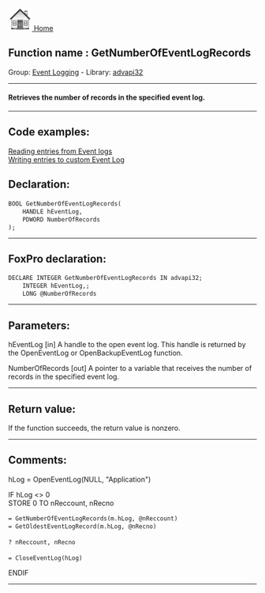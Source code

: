 [<img src="../../images/home.png"> Home ](https://github.com/VFPX/Win32API)  

## Function name : GetNumberOfEventLogRecords
Group: [Event Logging](../../functions_group.md#Event_Logging)  -  Library: [advapi32](../../../libraries.md#advapi32)  
***  


#### Retrieves the number of records in the specified event log.
***  


## Code examples:
[Reading entries from Event logs](../../samples/sample_524.md)  
[Writing entries to custom Event Log](../../samples/sample_564.md)  

## Declaration:
```foxpro  
BOOL GetNumberOfEventLogRecords(
	HANDLE hEventLog,
	PDWORD NumberOfRecords
);  
```  
***  


## FoxPro declaration:
```foxpro  
DECLARE INTEGER GetNumberOfEventLogRecords IN advapi32;
	INTEGER hEventLog,;
	LONG @NumberOfRecords  
```  
***  


## Parameters:
hEventLog
[in] A handle to the open event log. This handle is returned by the OpenEventLog or OpenBackupEventLog function. 

NumberOfRecords
[out] A pointer to a variable that receives the number of records in the specified event log.   
***  


## Return value:
If the function succeeds, the return value is nonzero.   
***  


## Comments:
<div class="precode">hLog = OpenEventLog(NULL, "Application")  
  
IF hLog <> 0  
	STORE 0 TO nReccount, nRecno  
  
	= GetNumberOfEventLogRecords(m.hLog, @nReccount)  
	= GetOldestEventLogRecord(m.hLog, @nRecno)  
  
	? nReccount, nRecno  
  
	= CloseEventLog(hLog)  
ENDIF  
</div>  
  
***  

